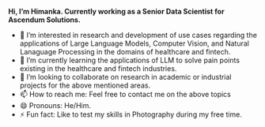 **Hi, I’m Himanka. Currently working as a Senior Data Scientist for Ascendum Solutions.**
- 👀 I’m interested in research and development of use cases regarding the applications of Large Language Models, Computer Vision, and Natural Lanaguage Processing in the domains of healthcare and fintech.
- 🌱 I’m currently learning the applications of LLM to solve pain points existing in the healthcare and fintech industries.
- 💞️ I’m looking to collaborate on research in academic or industrial projects for the above mentioned areas.
- 📫 How to reach me: Feel free to contact me on the above topics <!--- on the official mail id: himanka.kalita@ascendum.com.just --->
- 😄 Pronouns: He/Him.
- ⚡ Fun fact: Like to test my skills in Photography during my free time.

<!---
himanka-ascendum/himanka-ascendum is a ✨ special ✨ repository because its `README.md` (this file) appears on your GitHub profile.
You can click the Preview link to take a look at your changes.
--->
